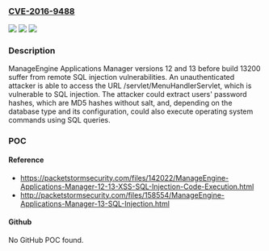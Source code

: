 ### [CVE-2016-9488](https://cve.mitre.org/cgi-bin/cvename.cgi?name=CVE-2016-9488)
![](https://img.shields.io/static/v1?label=Product&message=Applications%20Manager&color=blue)
![](https://img.shields.io/static/v1?label=Version&message=1212%20&color=brighgreen)
![](https://img.shields.io/static/v1?label=Vulnerability&message=CWE-89%3A%20Improper%20Neutralization%20of%20Special%20Elements%20used%20in%20an%20SQL%20Command%20('SQL%20Injection')&color=brighgreen)

### Description

ManageEngine Applications Manager versions 12 and 13 before build 13200 suffer from remote SQL injection vulnerabilities. An unauthenticated attacker is able to access the URL /servlet/MenuHandlerServlet, which is vulnerable to SQL injection. The attacker could extract users' password hashes, which are MD5 hashes without salt, and, depending on the database type and its configuration, could also execute operating system commands using SQL queries.

### POC

#### Reference
- https://packetstormsecurity.com/files/142022/ManageEngine-Applications-Manager-12-13-XSS-SQL-Injection-Code-Execution.html
- http://packetstormsecurity.com/files/158554/ManageEngine-Applications-Manager-13-SQL-Injection.html

#### Github
No GitHub POC found.

